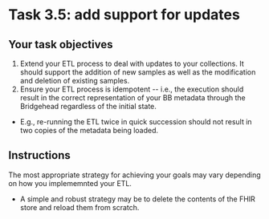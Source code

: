 # Task 3.5: add support for updates

## Your task objectives

1. Extend your ETL process to deal with updates to your collections. It should
support the addition of new samples as well as the modification and deletion
of existing samples.
2. Ensure your ETL process is idempotent -- i.e., the execution should result
in the correct representation of your BB metadata through the Bridgehead regardless
of the initial state.
  * E.g., re-running the ETL twice in quick succession should not result in two
    copies of the metadata being loaded.


## Instructions

The most appropriate strategy for achieving your goals may vary depending on how
you implememnted your ETL.
* A simple and robust strategy may be to delete the contents of the FHIR store and reload
  them from scratch.
